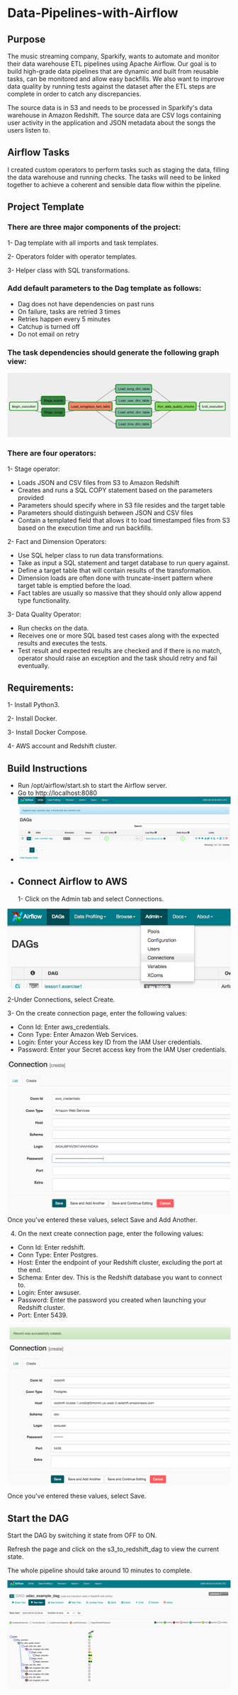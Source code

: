 # Data-Pipelines-with-Airflow

## Purpose

 The music streaming company, Sparkify, wants to automate and monitor their data warehouse ETL pipelines using Apache Airflow. Our goal is to build high-grade data pipelines that are dynamic and built from reusable tasks, can be monitored and allow easy backfills. We also want to improve data quality by running tests against the dataset after the ETL steps are complete in order to catch any discrepancies.

The source data is in S3 and needs to be processed in Sparkify's data warehouse in Amazon Redshift. The source data are CSV logs containing user activity in the application and JSON metadata about the songs the users listen to.

## Airflow Tasks

I created custom operators to perform tasks such as staging the data, filling the data warehouse and running checks. The tasks will need to be linked together to achieve a coherent and sensible data flow within the pipeline.

## Project Template
### There are three major components of the project:

1- Dag template with all imports and task templates.

2- Operators folder with operator templates.

3- Helper class with SQL transformations.

### Add default parameters to the Dag template as follows:
- Dag does not have dependencies on past runs
- On failure, tasks are retried 3 times
- Retries happen every 5 minutes
- Catchup is turned off
- Do not email on retry
### The task dependencies should generate the following graph view:

![Test Image 1](airflow_dag.png)


### There are four operators:
1- Stage operator: 

- Loads JSON and CSV files from S3 to Amazon Redshift
- Creates and runs a SQL COPY statement based on the parameters provided
- Parameters should specify where in S3 file resides and the target table
- Parameters should distinguish between JSON and CSV files
- Contain a templated field that allows it to load timestamped files from S3 based on the execution time and run backfills.

2- Fact and Dimension Operators: 

- Use SQL helper class to run data transformations.
- Take as input a SQL statement and target database to run query against.
- Define a target table that will contain results of the transformation.
- Dimension loads are often done with truncate-insert pattern where target table is emptied before the load.
- Fact tables are usually so massive that they should only allow append type functionality.

3- Data Quality Operator:

- Run checks on the data.
- Receives one or more SQL based test cases along with the expected results and executes the tests.
- Test result and expected results are checked and if there is no match, operator should raise an exception and the task should retry and fail eventually.

## Requirements:

1- Install Python3.

2- Install Docker.

3- Install Docker Compose.

4- AWS account and Redshift cluster.

## Build Instructions
- Run /opt/airflow/start.sh to start the Airflow server.
- Go to http://localhost:8080
- ![Test Image 1](airflowUI.png)
- ## Connect Airflow to AWS
    1- Click on the Admin tab and select Connections.

![Test Image 2](ConnAws.png)

2-Under Connections, select Create.

3- On the create connection page, enter the following values:

- Conn Id: Enter aws_credentials.
 - Conn Type: Enter Amazon Web Services.
 - Login: Enter your Access key ID from the IAM User credentials.
 - Password: Enter your Secret access key from the IAM User credentials.

![Test Image 3](InfoAws.png)
Once you've entered these values, select Save and Add Another.


4. On the next create connection page, enter the following values:
- Conn Id: Enter redshift.
 - Conn Type: Enter Postgres.
- Host: Enter the endpoint of your Redshift cluster, excluding the port at the end.
- Schema: Enter dev. This is the Redshift database you want to connect to.
 - Login: Enter awsuser.
- Password: Enter the password you created when launching your Redshift cluster.
- Port: Enter 5439.

![Test Image 3](InfoAws1.png)

Once you've entered these values, select Save.


## Start the DAG
Start the DAG by switching it state from OFF to ON.

Refresh the page and click on the s3_to_redshift_dag to view the current state.

The whole pipeline should take around 10 minutes to complete.

![Test Image 3](StartDAG.png)

